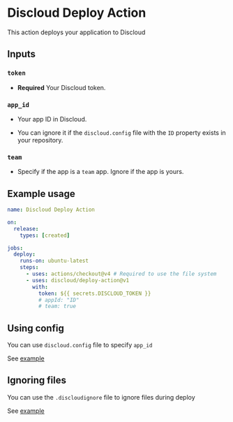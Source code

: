 # Discloud Deploy Action

This action deploys your application to Discloud

## Inputs

### `token`

- **Required** Your Discloud token.

### `app_id`

- Your app ID in Discloud.

- You can ignore it if the `discloud.config` file with the `ID` property exists in your repository.

### `team`

- Specify if the app is a `team` app. Ignore if the app is yours.

## Example usage

```yml
name: Discloud Deploy Action

on:
  release:
    types: [created]

jobs:
  deploy:
    runs-on: ubuntu-latest
    steps:
      - uses: actions/checkout@v4 # Required to use the file system
      - uses: discloud/deploy-action@v1
        with:
          token: ${{ secrets.DISCLOUD_TOKEN }}
          # appId: "ID"
          # team: true
```

## Using config

You can use `discloud.config` file to specify `app_id`

See [example](./discloud.config)

## Ignoring files

You can use the `.discloudignore` file to ignore files during deploy

See [example](./.discloudignore)
